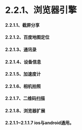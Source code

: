# **2.2.1、浏览器引擎**

#### 2.2.1.1、截屏分享

#### 2.2.1.2、百度地图定位

#### 2.2.1.3、通讯录

#### 2.2.1.4、设备信息

#### 2.2.1.5、加速度计

#### 2.2.1.6、相机拍照

#### 2.2.1.7、二维码扫描

#### 2.2.1.8、浏览器扩展





**2.2.1.1~2.1.1.7 ios与android通用。**

